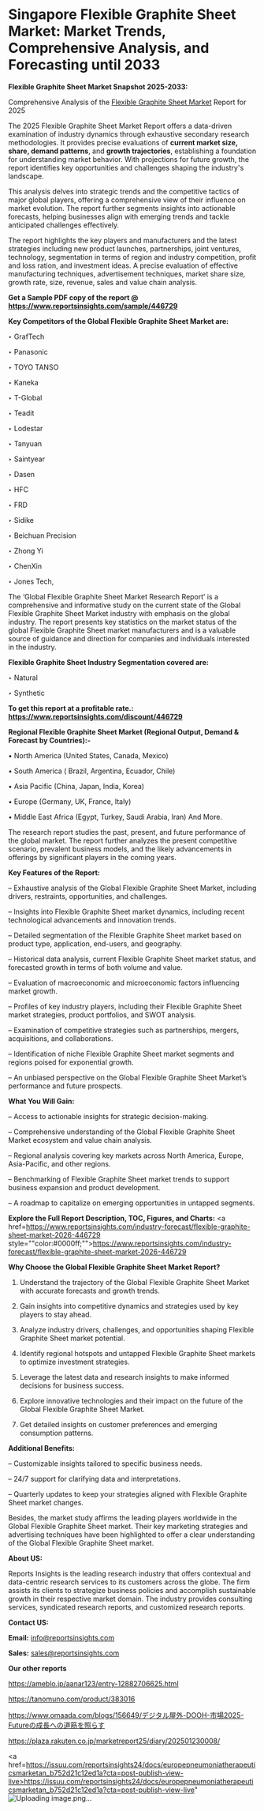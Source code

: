 # Singapore Flexible Graphite Sheet Market: Market Trends, Comprehensive Analysis, and Forecasting until 2033

<strong>Flexible Graphite Sheet Market Snapshot 2025-2033:</strong>

Comprehensive Analysis of the <a href=https://www.reportsinsights.com/sample/446729>Flexible Graphite Sheet Market</a> Report for 2025

The 2025 Flexible Graphite Sheet Market Report offers a data-driven examination of industry dynamics through exhaustive secondary research methodologies. It provides precise evaluations of <strong>current market size, share, demand patterns</strong>, and <strong>growth trajectories</strong>, establishing a foundation for understanding market behavior. With projections for future growth, the report identifies key opportunities and challenges shaping the industry's landscape.

This analysis delves into strategic trends and the competitive tactics of major global players, offering a comprehensive view of their influence on market evolution. The report further segments insights into actionable forecasts, helping businesses align with emerging trends and tackle anticipated challenges effectively.

The report highlights the key players and manufacturers and the latest strategies including new product launches, partnerships, joint ventures, technology, segmentation in terms of region and industry competition, profit and loss ration, and investment ideas. A precise evaluation of effective manufacturing techniques, advertisement techniques, market share size, growth rate, size, revenue, sales and value chain analysis.

<strong>Get a Sample PDF copy of the report @ <a href=https://www.reportsinsights.com/sample/446729 style=color:#0000ff;>https://www.reportsinsights.com/sample/446729</a></strong>

<strong>Key Competitors of the Global Flexible Graphite Sheet Market are:</strong>

‣ GrafTech

‣ Panasonic

‣ TOYO TANSO

‣ Kaneka

‣ T-Global

‣ Teadit

‣ Lodestar

‣ Tanyuan

‣ Saintyear

‣ Dasen

‣ HFC

‣ FRD

‣ Sidike

‣ Beichuan Precision

‣ Zhong Yi

‣ ChenXin

‣ Jones Tech,

The ‘Global Flexible Graphite Sheet Market Research Report’ is a comprehensive and informative study on the current state of the Global Flexible Graphite Sheet Market industry with emphasis on the global industry. The report presents key statistics on the market status of the global Flexible Graphite Sheet market manufacturers and is a valuable source of guidance and direction for companies and individuals interested in the industry.

<strong>Flexible Graphite Sheet Industry Segmentation covered are:</strong>

‣ Natural

‣ Synthetic

<strong>To get this report at a profitable rate.: <a href=https://www.reportsinsights.com/discount/446729 style=color:#0000ff;>https://www.reportsinsights.com/discount/446729</a></strong>

<strong>Regional Flexible Graphite Sheet Market (Regional Output, Demand &amp; Forecast by Countries):-</strong>

• North America (United States, Canada, Mexico)

• South America ( Brazil, Argentina, Ecuador, Chile)

• Asia Pacific (China, Japan, India, Korea)

• Europe (Germany, UK, France, Italy)

• Middle East Africa (Egypt, Turkey, Saudi Arabia, Iran) And More.

The research report studies the past, present, and future performance of the global market. The report further analyzes the present competitive scenario, prevalent business models, and the likely advancements in offerings by significant players in the coming years.

<strong>Key Features of the Report:</strong>

– Exhaustive analysis of the Global Flexible Graphite Sheet Market, including drivers, restraints, opportunities, and challenges.

– Insights into Flexible Graphite Sheet market dynamics, including recent technological advancements and innovation trends.

– Detailed segmentation of the Flexible Graphite Sheet market based on product type, application, end-users, and geography.

– Historical data analysis, current Flexible Graphite Sheet market status, and forecasted growth in terms of both volume and value.

– Evaluation of macroeconomic and microeconomic factors influencing market growth.

– Profiles of key industry players, including their Flexible Graphite Sheet market strategies, product portfolios, and SWOT analysis.

– Examination of competitive strategies such as partnerships, mergers, acquisitions, and collaborations.

– Identification of niche Flexible Graphite Sheet market segments and regions poised for exponential growth.

– An unbiased perspective on the Global Flexible Graphite Sheet Market’s performance and future prospects.

<strong>What You Will Gain:</strong>

– Access to actionable insights for strategic decision-making.

– Comprehensive understanding of the Global Flexible Graphite Sheet Market ecosystem and value chain analysis.

– Regional analysis covering key markets across North America, Europe, Asia-Pacific, and other regions.

– Benchmarking of Flexible Graphite Sheet market trends to support business expansion and product development.

– A roadmap to capitalize on emerging opportunities in untapped segments.

<strong>Explore the Full Report Description, TOC, Figures, and Charts:</strong>
<a href=https://www.reportsinsights.com/industry-forecast/flexible-graphite-sheet-market-2026-446729 style=""color:#0000ff;"">https://www.reportsinsights.com/industry-forecast/flexible-graphite-sheet-market-2026-446729</a>

<strong>Why Choose the Global Flexible Graphite Sheet Market Report?</strong>

1. Understand the trajectory of the Global Flexible Graphite Sheet Market with accurate forecasts and growth trends.

2. Gain insights into competitive dynamics and strategies used by key players to stay ahead.

3. Analyze industry drivers, challenges, and opportunities shaping Flexible Graphite Sheet market potential.

4. Identify regional hotspots and untapped Flexible Graphite Sheet markets to optimize investment strategies.

5. Leverage the latest data and research insights to make informed decisions for business success.

6. Explore innovative technologies and their impact on the future of the Global Flexible Graphite Sheet Market.

7. Get detailed insights on customer preferences and emerging consumption patterns.

<strong>Additional Benefits:</strong>

– Customizable insights tailored to specific business needs.

– 24/7 support for clarifying data and interpretations.

– Quarterly updates to keep your strategies aligned with Flexible Graphite Sheet market changes.

Besides, the market study affirms the leading players worldwide in the Global Flexible Graphite Sheet market. Their key marketing strategies and advertising techniques have been highlighted to offer a clear understanding of the Global Flexible Graphite Sheet market.

<strong><strong>About US</strong>:</strong>

Reports Insights is the leading research industry that offers contextual and data-centric research services to its customers across the globe. The firm assists its clients to strategize business policies and accomplish sustainable growth in their respective market domain. The industry provides consulting services, syndicated research reports, and customized research reports.

<strong>Contact US:</strong>

<p class=><b>Email:</b> <a href=mailto:info@reportsinsights.com>info@reportsinsights.com</a></p>
<p class=><b>Sales:</b> <a href=mailto:sales@reportsinsights.com>sales@reportsinsights.com</a></p>

<strong>Our other reports</strong>

<a href=https://ameblo.jp/aanar123/entry-12882706625.html>https://ameblo.jp/aanar123/entry-12882706625.html</a>

<a href=https://tanomuno.com/product/383016>https://tanomuno.com/product/383016</a>

<a href=https://www.omaada.com/blogs/156649/デジタル屋外-DOOH-市場2025-Futureの成長への道筋を照らす>https://www.omaada.com/blogs/156649/デジタル屋外-DOOH-市場2025-Futureの成長への道筋を照らす</a>

<a href=https://plaza.rakuten.co.jp/marketreport25/diary/202501230008/>https://plaza.rakuten.co.jp/marketreport25/diary/202501230008/</a>

<a href=https://issuu.com/reportsinsights24/docs/europepneumoniatherapeuticsmarketan_b752d21c12ed1a?cta=post-publish-view-live>https://issuu.com/reportsinsights24/docs/europepneumoniatherapeuticsmarketan_b752d21c12ed1a?cta=post-publish-view-live</a>"
![Uploading image.png…]()
